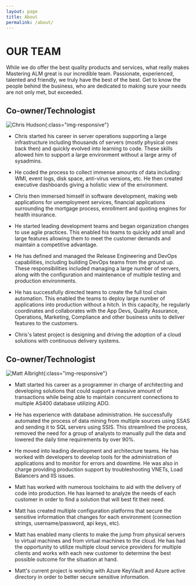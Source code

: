 ```yaml
---
layout: page
title: About
permalink: /about/
---
```


# OUR TEAM
While we do offer the best quality products and services, what really makes Mastering ALM great is our incredible team. Passionate, experienced, talented and friendly, we truly have the best of the best. Get to know the people behind the business, who are dedicated to making sure your needs are not only met, but exceeded.

## Co-owner/Technologist
![Chris Hudson]({{site.baseurl}}/assets/img/biochris.webp){:class="img-responsive"}
- Chris started his career in server operations supporting a large infrastructure including thousands of servers (mostly physical ones back then) and quickly evolved into learning to code. These skills allowed him to support a large environment without a large army of sysadmins.

- He coded the process to collect immense amounts of data including: WMI, event logs, disk space, anti-virus versions, etc. He then created executive dashboards giving a holistic view of the environment. 

- Chris then immersed himself in software development, making web applications for unemployment services, financial applications surrounding the mortgage process, enrollment and quoting engines for health insurance.

- He started leading development teams and began organization changes to use agile practices. This enabled his teams to quickly add small and large features allowing them to meet the customer demands and maintain a competitive advantage.

- He has defined and managed the Release Engineering and DevOps capabilities, including building DevOps teams from the ground up. These responsibilities included managing a large number of servers, along with the configuration and maintenance of multiple testing and production environments.

- He has successfully directed teams to create the full tool chain automation. This enabled the teams to deploy large number of applications into production without a hitch. In this capacity, he regularly coordinates and collaborates with the App Devs, Quality Assurance, Operations, Marketing, Compliance and other business units to deliver features to the customers.

- Chris's latest project is designing and driving the adoption of a cloud solutions with continuous delivery systems.


## Co-owner/Technologist
![Matt Albright]({{site.baseurl}}/assets/img/biomatt.webp){:class="img-responsive"}
- Matt started his career as a programmer in charge of architecting and developing solutions that could support a massive amount of transactions while being able to maintain concurrent connections to multiple AS400 database utilizing ADO. 

- He has experience with database administration. He successfully automated the process of data mining from multiple sources using SSAS and sending it to SQL servers using SSIS. This streamlined the process, removed the need for a group of analysts to manually pull the data and lowered the daily time requirements by over 90%. 

- He moved into leading development and architecture teams. He has worked with developers to develop tools for the administration of applications and to monitor for errors and downtime. He was also in charge providing production support by troubleshooting VNETs, Load Balancers and IIS issues.  

- Matt has worked with numerous toolchains to aid with the delivery of code into production. He has learned to analyze the needs of each customer in order to find a solution that will best fit their need. 

- Matt has created multiple configuration platforms that secure the sensitive information that changes for each environment (connection strings, username/password, api keys, etc). 

- Matt has enabled many clients to make the jump from physical servers to virtual machines and from virtual machines to the cloud. He has had the opportunity to utilize multiple cloud service providers for multiple clients and works with each new customer to determine the best possible outcome for the situation at hand. 

- Matt's current project is working with Azure KeyVault and Azure active directory in order to better secure sensitive information. 
